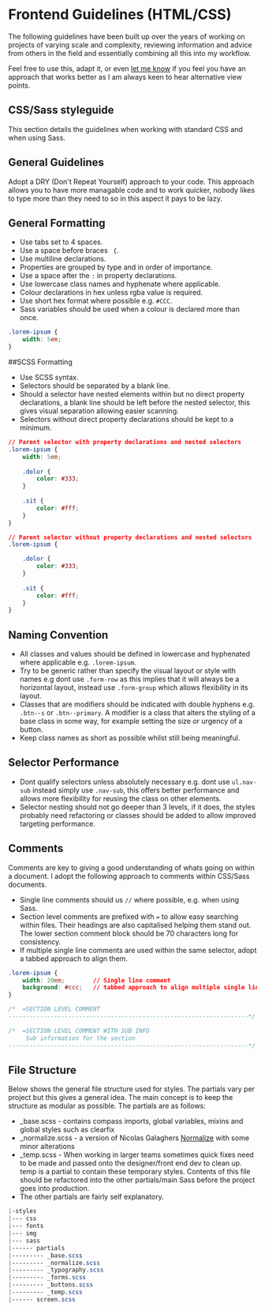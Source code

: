 Frontend Guidelines (HTML/CSS)
==============

The following guidelines have been built up over the years of working on projects of varying scale and complexity, reviewing information and advice from others in the field and essentially combining all this into my workflow.

Feel free to use this, adapt it, or even <a href="mailto:me@lyndendesigns.com">let me know</a> if you feel you have an approach that works better as I am always keen to hear alternative view points.

CSS/Sass styleguide
--------------------
This section details the guidelines when working with standard CSS and when using Sass.

## General Guidelines
Adopt a DRY (Don't Repeat Yourself) approach to your code. This approach allows you to have more managable code and to work quicker, nobody likes to type more than they need to so in this aspect it pays to be lazy.

## General Formatting

- Use tabs set to 4 spaces.
- Use a space before braces ` {`.
- Use multiline declarations.
- Properties are grouped by type and in order of importance.
- Use a space after the `:` in property declarations.
- Use lowercase class names and hyphenate where applicable.
- Colour declarations in hex unless rgba value is required.
- Use short hex format where possible e.g. `#CCC`.
- Sass variables should be used when a colour is declared more than once.

``` css
.lorem-ipsum {
	width: 5em;
}
```
##SCSS Formatting
- Use SCSS syntax.
- Selectors should be separated by a blank line.
- Should a selector have nested elements within but no direct property declarations, a blank line should be left before the nested selector, this gives visual separation allowing easier scanning.
- Selectors without direct property declarations should be kept to a minimum.

``` css
// Parent selector with property declarations and nested selectors
.lorem-ipsum {
    width: 5em;
    
    .dolor {
        color: #333;
    }
    
    .sit {
        color: #fff;
    }
}

// Parent selector without property declarations and nested selectors
.lorem-ipsum {

    .dolor {
        color: #333;
    }
    
    .sit {
        color: #fff;
    }
}
```

## Naming Convention
- All classes and values should be defined in lowercase and hyphenated where applicable e.g. `.lorem-ipsum`. 
- Try to be generic rather than specify the visual layout or style with names e.g dont use `.form-row` as this implies that it will always be a horizontal layout, instead use `.form-group` which allows flexibility in its layout.
- Classes that are modifiers should be indicated with double hyphens e.g. `.btn--s` or `.btn--primary`. A modifier is a class that alters the styling of a base class in some way, for example setting the size or urgency of a button.
- Keep class names as short as possible whilst still being meaningful.

## Selector Performance
- Dont qualify selectors unless absolutely necessary e.g. dont use `ul.nav-sub` instead simply use `.nav-sub`, this offers better performance and allows more flexibility for reusing the class on other elements.
- Selector nesting should not go deeper than 3 levels, if it does, the styles probably need refactoring or classes should be added to allow improved targeting performance.

## Comments
Comments are key to giving a good understanding of whats going on within a document. I adopt the following approach to comments within CSS/Sass documents.

- Single line comments should us `//` where possible, e.g. when using Sass.
- Section level comments are prefixed with `=` to allow easy searching within files. Their headings are also capitalised helping them stand out. The lower section comment block should be 70 characters long for consistency.
- If multiple single line comments are used within the same selector, adopt a tabbed approach to align them.

``` css
.lorem-ipsum {
	width: 20em;		// Single line comment
	background: #ccc;	// tabbed approach to align multiple single line comments
}

/*	=SECTION LEVEL COMMENT
--------------------------------------------------------------------*/

/*	=SECTION LEVEL COMMENT WITH SUB INFO
	 Sub information for the section	
--------------------------------------------------------------------*/
```

## File Structure
Below shows the general file structure used for styles. The partials vary per project but this gives a general idea. The main concept is to keep the structure as modular as possible. The partials are as follows:
- _base.scss - contains compass imports, global variables, mixins and global styles such as clearfix
- _normalize.scss - a version of Nicolas Galaghers <a href="https://github.com/necolas/normalize.css">Normalize</a> with some minor alterations
- _temp.scss - When working in larger teams sometimes quick fixes need to be made and passed onto the designer/front end dev to clean up. temp is a partial to contain these temporary styles. Contents of this file should be refactored into the other partials/main Sass before the project goes into production.
- The other partials are fairly self explanatory.

``` css
|-styles
|--- css
|--- fonts
|--- img
|--- sass
|------ partials
|--------- _base.scss
|--------- _normalize.scss
|--------- _typography.scss
|--------- _forms.scss
|--------- _buttons.scss
|--------- _temp.scss
|------ screen.scss
```

